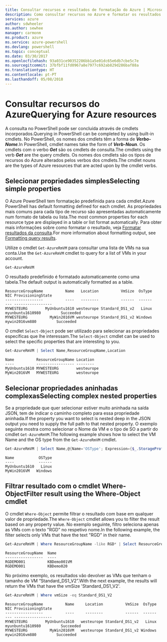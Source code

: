 ```yaml
---
title: Consultar recursos e resultados de formatação do Azure | Microsoft Docs
description: Como consultar recursos no Azure e formatar os resultados.
services: azure
author: sdwheeler
ms.author: sewhee
manager: carmonm
ms.product: azure
ms.service: azure-powershell
ms.devlang: powershell
ms.topic: conceptual
ms.date: 03/30/2017
ms.openlocfilehash: 93a031ce90352286bb1a5e01dc65e6db7cbe5c7e
ms.sourcegitcommit: 37bfbf11fd0967a8e7977c692ab829d286baf88a
ms.translationtype: HT
ms.contentlocale: pt-PT
ms.lasthandoff: 05/08/2018
---
```

# <a name="querying-for-azure-resources"></a><span data-ttu-id="b1eea-103">Consultar recursos do Azure</span><span class="sxs-lookup"><span data-stu-id="b1eea-103">Querying for Azure resources</span></span>

<span data-ttu-id="b1eea-104">A consulta no PowerShell pode ser concluída através de cmdlets incorporados.</span><span class="sxs-lookup"><span data-stu-id="b1eea-104">Querying in PowerShell can be completed by using built-in cmdlets.</span></span> <span data-ttu-id="b1eea-105">No PowerShell, os nomes dos cmdlets têm a forma de  **_Verbo-Nome_**.</span><span class="sxs-lookup"><span data-stu-id="b1eea-105">In PowerShell, cmdlet names take the form of **_Verb-Noun_**.</span></span> <span data-ttu-id="b1eea-106">Os cmdlets com o verbo **_Get_** são os cmdlets de consulta.</span><span class="sxs-lookup"><span data-stu-id="b1eea-106">The cmdlets using the verb **_Get_** are the query cmdlets.</span></span> <span data-ttu-id="b1eea-107">Os nomes dos cmdlets são os tipos de recursos do Azure alterados pelos verbos dos cmdlets.</span><span class="sxs-lookup"><span data-stu-id="b1eea-107">The cmdlet nouns are the types of Azure resources that are acted upon by the cmdlet verbs.</span></span>


## <a name="selecting-simple-properties"></a><span data-ttu-id="b1eea-108">Selecionar propriedades simples</span><span class="sxs-lookup"><span data-stu-id="b1eea-108">Selecting simple properties</span></span>

<span data-ttu-id="b1eea-109">O Azure PowerShell tem formatação predefinida para cada cmdlet.</span><span class="sxs-lookup"><span data-stu-id="b1eea-109">Azure PowerShell has default formatting defined for each cmdlet.</span></span> <span data-ttu-id="b1eea-110">As propriedades mais comuns para cada tipo de recurso são apresentadas automaticamente num formato de tabela ou lista.</span><span class="sxs-lookup"><span data-stu-id="b1eea-110">The most common properties for each resource type are displayed in a table or list format automatically.</span></span> <span data-ttu-id="b1eea-111">Para obter mais informações sobre como formatar o resultado, veja [Formatar resultados da consulta](formatting-output.md).</span><span class="sxs-lookup"><span data-stu-id="b1eea-111">For more information about formatting output, see [Formatting query results](formatting-output.md).</span></span>

<span data-ttu-id="b1eea-112">Utilize o cmdlet `Get-AzureRmVM` para consultar uma lista de VMs na sua conta.</span><span class="sxs-lookup"><span data-stu-id="b1eea-112">Use the `Get-AzureRmVM` cmdlet to query for a list of VMs in your account.</span></span>

```powershell
Get-AzureRmVM
```

<span data-ttu-id="b1eea-113">O resultado predefinido é formatado automaticamente como uma tabela.</span><span class="sxs-lookup"><span data-stu-id="b1eea-113">The default output is automatically formatted as a table.</span></span>

```
ResourceGroupName          Name   Location          VmSize  OsType              NIC ProvisioningState
-----------------          ----   --------          ------  ------              --- -----------------
MYWESTEURG        MyUnbuntu1610 westeurope Standard_DS1_v2   Linux myunbuntu1610980         Succeeded
MYWESTEURG          MyWin2016VM westeurope Standard_DS1_v2 Windows   mywin2016vm880         Succeeded
```

<span data-ttu-id="b1eea-114">O cmdlet `Select-Object` pode ser utilizado para selecionar as propriedades específicas que lhe interessam.</span><span class="sxs-lookup"><span data-stu-id="b1eea-114">The `Select-Object` cmdlet can be used to select the specific properties that are interesting to you.</span></span>

```powershell
Get-AzureRmVM | Select Name,ResourceGroupName,Location
```

```
Name          ResourceGroupName Location
----          ----------------- --------
MyUnbuntu1610 MYWESTEURG        westeurope
MyWin2016VM   MYWESTEURG        westeurope
```

## <a name="selecting-complex-nested-properties"></a><span data-ttu-id="b1eea-115">Selecionar propriedades aninhadas complexas</span><span class="sxs-lookup"><span data-stu-id="b1eea-115">Selecting complex nested properties</span></span>

<span data-ttu-id="b1eea-116">Se a propriedade que quer selecionar estiver muito aninhada na saída JSON, tem de indicar o caminho completo para essa propriedade aninhada.</span><span class="sxs-lookup"><span data-stu-id="b1eea-116">If the property you want to select is nested deep in the JSON output you need to supply the full path to that nested property.</span></span> <span data-ttu-id="b1eea-117">O exemplo seguinte mostra como selecionar o Nome da VM e o tipo de SO a partir do cmdlet `Get-AzureRmVM`.</span><span class="sxs-lookup"><span data-stu-id="b1eea-117">The following example shows how to select the VM Name and the OS type from the `Get-AzureRmVM` cmdlet.</span></span>

```powershell
Get-AzureRmVM | Select Name,@{Name='OSType'; Expression={$_.StorageProfile.OSDisk.OSType}}
```

```
Name           OSType
----           ------
MyUnbuntu1610   Linux
MyWin2016VM   Windows
```

## <a name="filter-result-using-the-where-object-cmdlet"></a><span data-ttu-id="b1eea-118">Filtrar resultado com o cmdlet Where-Object</span><span class="sxs-lookup"><span data-stu-id="b1eea-118">Filter result using the Where-Object cmdlet</span></span>

<span data-ttu-id="b1eea-119">O cmdlet `Where-Object` permite filtrar o resultado com base em qualquer valor de propriedade.</span><span class="sxs-lookup"><span data-stu-id="b1eea-119">The `Where-Object` cmdlet allows you to filter the result based on any property value.</span></span> <span data-ttu-id="b1eea-120">No exemplo seguinte, filtro seleciona apenas as VMs com o texto "RGD" no respetivo nome.</span><span class="sxs-lookup"><span data-stu-id="b1eea-120">In the following example, the filter selects only VMs that have the text "RGD" in their name.</span></span>

```powershell
Get-AzureRmVM | Where ResourceGroupName -like RGD* | Select ResourceGroupName,Name
```

```
ResourceGroupName  Name
-----------------  ----
RGDEMO001          KBDemo001VM
RGDEMO001          KBDemo020
```

<span data-ttu-id="b1eea-121">No próximo exemplo, os resultados vão devolver as VMs que tenham o tamanho de VM “Standard_DS1_V2”.</span><span class="sxs-lookup"><span data-stu-id="b1eea-121">With the next example, the results will return the VMs that have the vmSize 'Standard_DS1_V2'.</span></span>

```powershell
Get-AzureRmVM | Where vmSize -eq Standard_DS1_V2
```

```
ResourceGroupName          Name     Location          VmSize  OsType              NIC ProvisioningState
-----------------          ----     --------          ------  ------              --- -----------------
MYWESTEURG        MyUnbuntu1610   westeurope Standard_DS1_v2   Linux myunbuntu1610980         Succeeded
MYWESTEURG          MyWin2016VM   westeurope Standard_DS1_v2 Windows   mywin2016vm880         Succeeded
```
